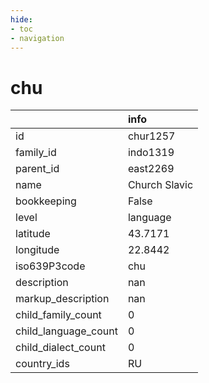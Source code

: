 ```yaml
---
hide:
- toc
- navigation
---
```

# chu
|                      | info          |
|:---------------------|:--------------|
| id                   | chur1257      |
| family_id            | indo1319      |
| parent_id            | east2269      |
| name                 | Church Slavic |
| bookkeeping          | False         |
| level                | language      |
| latitude             | 43.7171       |
| longitude            | 22.8442       |
| iso639P3code         | chu           |
| description          | nan           |
| markup_description   | nan           |
| child_family_count   | 0             |
| child_language_count | 0             |
| child_dialect_count  | 0             |
| country_ids          | RU            |